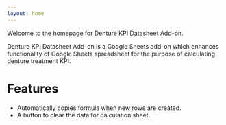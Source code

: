 ```yaml
---
layout: home
---
```

Welcome to the homepage for Denture KPI Datasheet Add-on.

Denture KPI Datasheet Add-on is a Google Sheets add-on which enhances functionality of Google Sheets spreadsheet for the purpose of calculating denture treatment KPI.

# Features

- Automatically copies formula when new rows are created.
- A button to clear the data for calculation sheet.